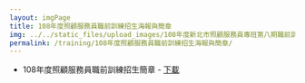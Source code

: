 ```yaml
---
layout: imgPage
title: 108年度照顧服務員職前訓練招生海報與簡章
img: ../../static_files/upload_images/108年度新北市照顧服務員專班第八期職前訓練招生簡章.png
permalink: /training/108年度照顧服務員職前訓練招生海報與簡章/
---
```


- 108年度照顧服務員職前訓練招生簡章 - [下載](/static_files/doc/108年度新北市照顧服務員專班第八期職前訓練招生簡章.pdf)
